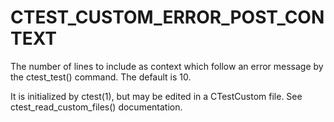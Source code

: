   

# CTEST_CUSTOM_ERROR_POST_CONTEXT  
The number of lines to include as context which follow an error message by the
ctest_test() command. The default is 10.  

It is initialized by ctest(1), but may be edited in a CTestCustom
file. See ctest_read_custom_files() documentation.  

